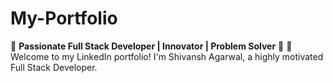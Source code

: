 # My-Portfolio
🚀 **Passionate Full Stack Developer | Innovator | Problem Solver** 🚀  👋 Welcome to my LinkedIn portfolio! I'm Shivansh Agarwal, a highly motivated Full Stack Developer.
